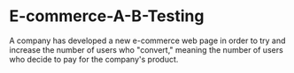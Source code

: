 # E-commerce-A-B-Testing
A company has developed a new e-commerce web page in order to try and increase the number of users who "convert," meaning the number of users who decide to pay for the company's product.

